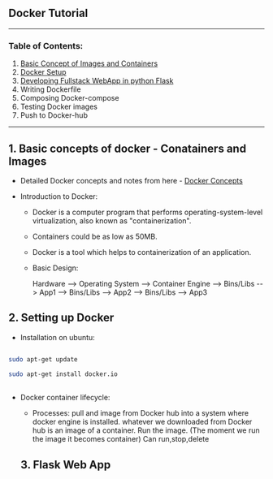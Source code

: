 ## Docker Tutorial
**********
### Table of Contents:
1. [Basic Concept of Images and Containers](https://github.com/Tikam02/DevOps-Guide/blob/master/Docker/docker-concepts.md)
2. [Docker Setup](2)
3. [Developing Fullstack WebApp in python Flask](3)
4. Writing Dockerfile
5. Composing Docker-compose
6. Testing Docker images
7. Push to Docker-hub


*****************

## 1. Basic concepts of docker - Conatainers and Images 

- Detailed Docker concepts and notes from here - [Docker Concepts](https://github.com/Tikam02/DevOps-Guide/blob/master/Docker/docker-concepts.md)

- Introduction to Docker:

	- Docker is a computer program that performs operating-system-level virtualization, also known as "containerization".
	- Containers could be as low as 50MB.
	- Docker is a tool which helps to containerization of an application.

	- Basic Design:

		Hardware --> Operating System --> Container Engine --> Bins/Libs --> App1
														   --> Bins/Libs --> App2
														   --> Bins/Libs --> App3



## 2. Setting up Docker


- Installation on ubuntu:

```bash

sudo apt-get update
		
sudo apt-get install docker.io 
 
 ```


- Docker container lifecycle:
  - Processes: pull and image from Docker hub into a system where docker engine is installed.
			whatever we downloaded from Docker hub is an image of a container.
			Run the image. (The moment we run the image it becomes container)
			Can run,stop,delete 
      

  
  ## 3. Flask Web App

